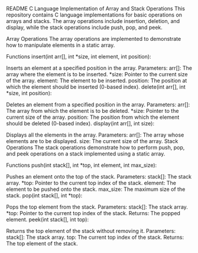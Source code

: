 README
C Language Implementation of Array and Stack Operations
This repository contains C language implementations for basic operations on arrays and stacks. The array operations include insertion, deletion, and display, while the stack operations include push, pop, and peek.

Array Operations
The array operations are implemented to demonstrate how to manipulate elements in a static array.

Functions
insert(int arr[], int *size, int element, int position):

Inserts an element at a specified position in the array.
Parameters:
arr[]: The array where the element is to be inserted.
*size: Pointer to the current size of the array.
element: The element to be inserted.
position: The position at which the element should be inserted (0-based index).
delete(int arr[], int *size, int position):

Deletes an element from a specified position in the array.
Parameters:
arr[]: The array from which the element is to be deleted.
*size: Pointer to the current size of the array.
position: The position from which the element should be deleted (0-based index).
display(int arr[], int size):

Displays all the elements in the array.
Parameters:
arr[]: The array whose elements are to be displayed.
size: The current size of the array.
Stack Operations
The stack operations demonstrate how to perform push, pop, and peek operations on a stack implemented using a static array.

Functions
push(int stack[], int *top, int element, int max_size):

Pushes an element onto the top of the stack.
Parameters:
stack[]: The stack array.
*top: Pointer to the current top index of the stack.
element: The element to be pushed onto the stack.
max_size: The maximum size of the stack.
pop(int stack[], int *top):

Pops the top element from the stack.
Parameters:
stack[]: The stack array.
*top: Pointer to the current top index of the stack.
Returns: The popped element.
peek(int stack[], int top):

Returns the top element of the stack without removing it.
Parameters:
stack[]: The stack array.
top: The current top index of the stack.
Returns: The top element of the stack.
